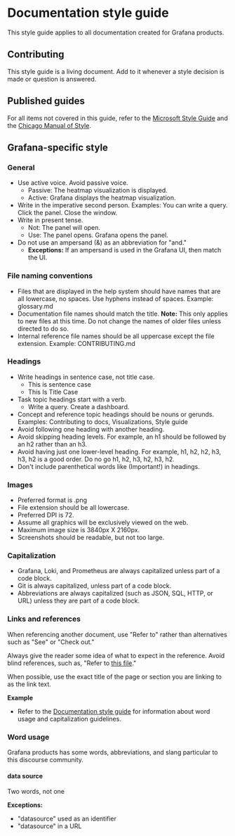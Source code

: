 # Documentation style guide

This style guide applies to all documentation created for Grafana products.

## Contributing

This style guide is a living document. Add to it whenever a style decision is made or question is answered.

## Published guides

For all items not covered in this guide, refer to the [Microsoft Style Guide](https://docs.microsoft.com/en-us/style-guide/welcome/) and the [Chicago Manual of Style](https://www.chicagomanualofstyle.org/home.html).

## Grafana-specific style

### General

* Use active voice. Avoid passive voice.
  - Passive: The heatmap visualization is displayed.
  - Active: Grafana displays the heatmap visualization.
* Write in the imperative second person. Examples: You can write a query. Click the panel. Close the window.
* Write in present tense.
  - Not: The panel will open.
  - Use: The panel opens. Grafana opens the panel.
* Do not use an ampersand (&) as an abbreviation for "and." 
  - **Exceptions:** If an ampersand is used in the Grafana UI, then match the UI.

### File naming conventions

- Files that are displayed in the help system should have names that are all lowercase, no spaces. Use hyphens instead of spaces. Example: glossary.md
- Documentation file names should match the title. **Note:** This only applies to new files at this time. Do not change the names of older files unless directed to do so.
- Internal reference file names should be all uppercase except the file extension. Example: CONTRIBUTING.md

### Headings

* Write headings in sentence case, not title case.
  - This is sentence case
  - This Is Title Case
* Task topic headings start with a verb.
  - Write a query. Create a dashboard.
* Concept and reference topic headings should be nouns or gerunds. Examples: Contributing to docs, Visualizations, Style guide
* Avoid following one heading with another heading.
* Avoid skipping heading levels. For example, an h1 should be followed by an h2 rather than an h3.
* Avoid having just one lower-level heading. For example, h1, h2, h2, h3, h3, h2 is a good order. Do no go h1, h2, h3, h2, h3, h2.
* Don't include parenthetical words like (Important!) in headings.

### Images

* Preferred format is .png
* File extension should be all lowercase.
* Preferred DPI is 72.
* Assume all graphics will be exclusively viewed on the web.
* Maximum image size is 3840px X 2160px.
* Screenshots should be readable, but not too large.

### Capitalization

* Grafana, Loki, and Prometheus are always capitalized unless part of a code block.
* Git is always capitalized, unless part of a code block.
* Abbreviations are always capitalized (such as JSON, SQL, HTTP, or URL) unless they are part of a code block.

### Links and references

When referencing another document, use "Refer to" rather than alternatives such as "See" or "Check out."

Always give the reader some idea of what to expect in the reference. Avoid blind references, such as, "Refer to [this file](link)."

When possible, use the exact title of the page or section you are linking to as the link text.

**Example**
* Refer to the [Documentation style guide](documentation-style-guide.md) for information about word usage and capitalization guidelines.

### Word usage

Grafana products has some words, abbreviations, and slang particular to this discourse community.

#### data source

Two words, not one

**Exceptions:**
* "datasource" used as an identifier
* "datasource" in a URL

